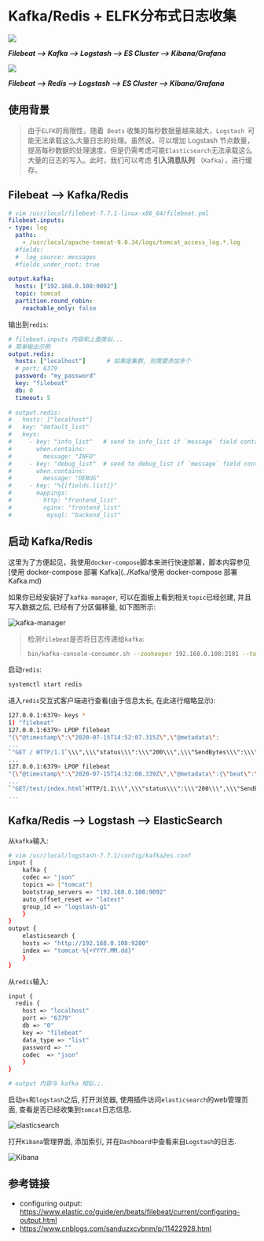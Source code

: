 # Kafka/Redis + ELFK分布式日志收集

![](https://agou-images.oss-cn-qingdao.aliyuncs.com/blog-images/elk%20stack/log_collect.png )

***Filebeat --> Kafka --> Logstash --> ES Cluster --> Kibana/Grafana***

![](http://agou-images.oss-cn-qingdao.aliyuncs.com/blog-images/elk%20stack/redis%2BELFK.png)

***Filebeat --> Redis --> Logstash --> ES Cluster --> Kibana/Grafana***

## 使用背景

> 由于`ELFK`的局限性，随着` Beats` 收集的每秒数据量越来越大，`Logstash `可能无法承载这么大量日志的处理。虽然说，可以增加 Logstash 节点数量，提高每秒数据的处理速度，但是仍需考虑可能` Elasticsearch `无法承载这么大量的日志的写入。此时，我们可以考虑 **引入消息队列** （`Kafka`），进行缓存。

## Filebeat --> Kafka/Redis

```yaml
# vim /usr/local/filebeat-7.7.1-linux-x86_64/filebeat.yml
filebeat.inputs:
- type: log
  paths:
    - /usr/local/apache-tomcat-9.0.34/logs/tomcat_access_log.*.log
  #fields:
  #  log_source: messages
  #fields_under_root: true
  
output.kafka:
  hosts: ["192.168.0.108:9092"]
  topic: tomcat
  partition.round_robin:
    reachable_only: false
```

输出到`redis`:

```yaml
# filebeat.inputs 内容和上面类似...
# 简单输出示例
output.redis:
  hosts: ["localhost"]		# 如果是集群, 则需要添加多个
  # port: 6379
  password: "my_password"
  key: "filebeat"
  db: 0
  timeout: 5
  
# output.redis:
#   hosts: ["localhost"]
#   key: "default_list"
#   keys:
#     - key: "info_list"   # send to info_list if `message` field contains INFO
#       when.contains:
#         message: "INFO"
#     - key: "debug_list"  # send to debug_list if `message` field contains DEBUG
#       when.contains:
#         message: "DEBUG"
#     - key: "%{[fields.list]}"
#       mappings:
#         http: "frontend_list"
#         nginx: "frontend_list"
#          mysql: "backend_list"
```

## 启动 Kafka/Redis

这里为了方便起见，我使用`docker-compose`脚本来进行快速部署，脚本内容参见[使用 docker-compose 部署 Kafka](../Kafka/使用 docker-compose 部署 Kafka.md)

如果你已经安装好了`kafka-manager`, 可以在面板上看到相关`topic`已经创建, 并且写入数据之后, 已经有了分区偏移量, 如下图所示:

![](https://agou-images.oss-cn-qingdao.aliyuncs.com/blog-images/elk%20stack/Filebeat%2BKafka%2BELK.png "kafka-manager")

> 检测`filebeat`是否将日志传递给`kafka`:
> ```bash
> bin/kafka-console-consumer.sh --zookeeper 192.168.0.108:2181 --topic tomcat --from-beginning
> ```

启动`redis`:

```bash
systemctl start redis
```

进入`redis`交互式客户端进行查看(由于信息太长, 在此进行缩略显示):

```bash
127.0.0.1:6379> keys *
1) "filebeat"
127.0.0.1:6379> LPOP filebeat
"{\"@timestamp\":\"2020-07-15T14:52:07.315Z\",\"@metadata\":
...
`"GET / HTTP/1.1`\\\",\\\"status\\\":\\\"200\\\",\\\"SendBytes\\\":\\\"11216\\\",\\\"Query?string\\\":\\\"\\\",\\\"partner\\\":\\\"-\\\",\\\"AgentVersion\\\":\\\"curl/7.29.0\\\"}\",\"input\":{\"type\":\"log\"},\"host\":
...
127.0.0.1:6379> LPOP filebeat
"{\"@timestamp\":\"2020-07-15T14:52:08.339Z\",\"@metadata\":{\"beat\":\"filebeat\",\"type\":\"_doc\",\"version\":\"7.7.1\"},\"agent\":
...
`"GET/test/index.html`HTTP/1.1\\\",\\\"status\\\":\\\"200\\\",\\\"SendBytes\\\":\\\"19\\\",\\\"Query?string\\\":\\\"\\\",\\\"partner\\\":\\\"-\\\",\\\"AgentVersion\\\":\\\"curl/7.29.0\\\"}\",\"log\":{\"offset\":234,\"file\":{\"path\":\``"/usr/local/apache-tomcat-9.0.34/logs/tomcat_access_log.2020-07-15.log`
...

```

## Kafka/Redis --> Logstash --> ElasticSearch

从`kafka`输入:

```bash
# vim /usr/local/logstash-7.7.1/config/kafka2es.conf
input {
    kafka {
    codec => "json"
    topics => ["tomcat"]
    bootstrap_servers => "192.168.0.108:9092"
    auto_offset_reset => "latest"
    group_id => "logstash-g1"
    }
}
output {
    elasticsearch {
    hosts => "http://192.168.0.108:9200"
    index => "tomcat-%{+YYYY.MM.dd}"
	}
}
```

从`redis`输入:

```bash
input {
  redis {
    host => "localhost"
    port => "6379"
    db => "0"
    key => "filebeat"
    data_type => "list"
    password => ""
    codec  => "json"
 	}
}

# output 内容与 kafka 相似.;.
```

启动`es`和`logstash`之后, 打开浏览器, 使用插件访问`elasticsearch`的web管理页面, 查看是否已经收集到`tomcat`日志信息.

![](https://agou-images.oss-cn-qingdao.aliyuncs.com/blog-images/elk%20stack/Filebeat%2BKafka%2BELK-2.png "elasticsearch")

打开`Kibana`管理界面, 添加索引, 并在`Dashboard`中查看来自`Logstash`的日志.

![](https://agou-images.oss-cn-qingdao.aliyuncs.com/blog-images/elk%20stack/Filebeat%2BKafka%2BELK-3.png "Kibana")

## 参考链接

- configuring output: https://www.elastic.co/guide/en/beats/filebeat/current/configuring-output.html
- https://www.cnblogs.com/sanduzxcvbnm/p/11422928.html

